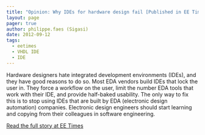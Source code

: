 ```yaml
---
title: "Opinion: Why IDEs for hardware design fail [Published in EE Times]"
layout: page 
pager: true
author: philippe.faes (Sigasi)
date: 2012-09-12
tags: 
  - eetimes
  - VHDL IDE
  - IDE
---
```

Hardware designers hate integrated development environments (IDEs), and they have good reasons to do so. Most EDA vendors build IDEs that lock the user in. They force a workflow on the user, limit the number EDA tools that work with their IDE, and provide half-baked usability. The only way to fix this is to stop using IDEs that are built by EDA (electronic design automation) companies. Electronic design engineers should start learning and copying from their colleagues in software engineering.

[Read the full story at EE Times](http://www.eetimes.com/electronics-blogs/other/4395992/Opinion--Why-IDEs-for-hardware-design-fail)
